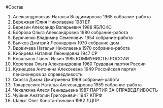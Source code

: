 #Состав
1. Александровская Наталья Владимировна 1965 собрание-работа
2. Бережная Юлия Николаевна 1981 ЕР
3. Березин Александр Валерьевич 1988 ЯБЛОКО
4. Боброва Ольга Александровна 1980 собрание-работа
5. Буряченко Владимир Семенович 1954 собрание-работа
6. Бычков Дмитрий Леонидович 1970 собрание-дом
7. Вдовичева Наталья Николаевна 1970 собрание-работа
8. Кибирева Наталия Леонидовна 1947 СР
9. Ковальков Павел Ильич 1985 КОММУНИСТЫ РОССИИ
10. Корепова Ольга Александровна 1960 Трудовая партия России
11. Кузнецова Антонина Алексеевна 1949 Российская партия пенсионеров за справедливость
12. Скряга Диана Дмитриевна 1969 собрание-работа
13. Токаревских Наталья Александровна 1959 собрание-работа
14. Чекалкина Алеся Геннадьевна 1987 ПАРТИЯ ЗА СПРАВЕДЛИВОСТЬ
15. Чуйкин Анатолий Григорьевич 1947 КПРФ
16. Шалыг Олег Константинович 1982 ЛДПР
